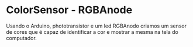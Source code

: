 ColorSensor - RGBAnode
==================

Usando o Arduino, phototransistor e um led RGBAnodo criamos um sensor de cores que é capaz de identificar a cor e mostrar a mesma na tela do computador.


